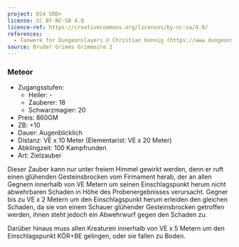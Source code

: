 ```yaml
---
project: DS4 SRD+
license: CC BY-NC-SA 4.0
licence-ref: https://creativecommons.org/licenses/by-nc-sa/4.0/
references: 
  - Fanwerk for Dungeonslayers © Christian Kennig (https://www.dungeonslayers.net/)
source: Bruder Grimms Grimmoire 2
---
```


### Meteor

- Zugangsstufen:
  - Heiler: -
  - Zauberer: 18
  - Schwarzmagier: 20
- Preis: 860GM
- ZB: +10
- Dauer: Augenblicklich
- Distanz: VE x 10 Meter (Elementarist: VE x 20 Meter)
- Abklingzeit: 100 Kampfrunden
- Art: Zielzauber

Dieser Zauber kann nur unter freiem Himmel gewirkt werden, denn er ruft einen glühenden Gesteinsbrocken vom Firmament herab, der an allen Gegnern innerhalb von VE Metern um seinen Einschlagspunkt herum nicht abwehrbaren Schaden in Höhe des Probenergebnisses verursacht. Gegner bis zu VE x 2 Metern um den Einschlagspunkt herum erleiden den gleichen Schaden, da sie von einem Schauer glühender Gesteinsbrocken getroffen werden, ihnen steht jedoch ein Abwehrwurf gegen den Schaden zu.

Darüber hinaus muss allen Kreaturen innerhalb von VE x 5 Metern um den Einschlagspunkt KÖR+BE gelingen, oder sie fallen zu Boden.

